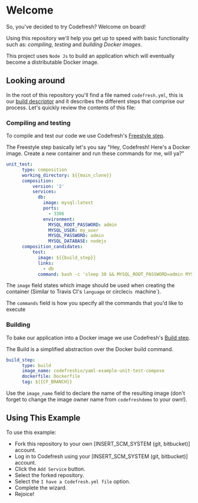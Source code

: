 # Welcome

So, you've decided to try Codefresh? Welcome on board!

Using this repository we'll help you get up to speed with basic functionality such as: *compiling*, *testing* and *building Docker images*.

This project uses `Node Js` to build an application which will eventually become a distributable Docker image.

## Looking around

In the root of this repository you'll find a file named `codefresh.yml`, this is our [build descriptor](https://docs.codefresh.io/docs/what-is-the-codefresh-yaml) and it describes the different steps that comprise our process.
Let's quickly review the contents of this file:

### Compiling and testing

To compile and test our code we use Codefresh's [Freestyle step](https://docs.codefresh.io/docs/steps#section-freestyle).

The Freestyle step basically let's you say "Hey, Codefresh! Here's a Docker image. Create a new container and run these commands for me, will ya?"

```yml
unit_test:
      type: composition
      working_directory: ${{main_clone}}
      composition:
          version: '2'
          services:
            db:
              image: mysql:latest
              ports:
                - 3306
              environment:
                MYSQL_ROOT_PASSWORD: admin
                MYSQL_USER: my_user
                MYSQL_PASSWORD: admin
                MYSQL_DATABASE: nodejs
      composition_candidates:
          test:
            image: ${{build_step}}
            links:
              - db
            command: bash -c 'sleep 30 && MYSQL_ROOT_PASSWORD=admin MYSQL_USER=my_user MYSQL_HOST=db MYSQL_PASSWORD=admin MYSQL_DATABASE=nodejs npm test'
```

The `image` field states which image should be used when creating the container (Similar to Travis CI's `language` or circleci`s `machine`).

The `commands` field is how you specify all the commands that you'd like to execute

### Building

To bake our application into a Docker image we use Codefresh's [Build step](https://docs.codefresh.io/docs/steps#section-build).

The Build is a simplified abstraction over the Docker build command.

```yml
build_step:
      type: build
      image_name: codefreshio/yaml-example-unit-test-compose
      dockerfile: Dockerfile
      tag: ${{CF_BRANCH}}
```

Use the `image_name` field to declare the name of the resulting image (don't forget to change the image owner name from `codefreshdemo` to your own!).

## Using This Example

To use this example:

* Fork this repository to your own [INSERT_SCM_SYSTEM (git, bitbucket)] account.
* Log in to Codefresh using your [INSERT_SCM_SYSTEM (git, bitbucket)] account.
* Click the `Add Service` button.
* Select the forked repository.
* Select the `I have a Codefresh.yml file` option.
* Complete the wizard.
* Rejoice!
